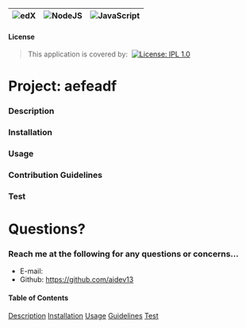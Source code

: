 
  | ![edX](https://img.shields.io/badge/edX-%2302262B.svg?style=for-the-badge&logo=edX&logoColor=white) | ![NodeJS](https://img.shields.io/badge/node.js-6DA55F?style=for-the-badge&logo=node.js&logoColor=white) | ![JavaScript](https://img.shields.io/badge/javascript-%23323330.svg?style=for-the-badge&logo=javascript&logoColor=%23F7DF1E) |
  |--|--|--|

  #### License
 > This application is covered by:&nbsp;    [![License: IPL 1.0](https://img.shields.io/badge/License-Mozilla-blue.svg)](https://opensource.org/licenses/Mozilla) 

  # Project: aefeadf
  
  
  ### <a id="readme-description"></a>Description
  
  
  
  
  ###  <a id="readme-installation"></a>Installation
  
  > 
  
  
  ### <a id="readme-usage"></a>Usage
  
  > 
  
  
  ### <a id="readme-guidelines"></a>Contribution Guidelines
  
  > 
  
  
  ### <a id="readme-test"></a>Test
  
  > 
  

  # Questions?
  
  ### Reach me at the following for any questions or concerns...

 - E-mail: 
 - Github: https://github.com/aidev13
  
 #### Table of Contents
  
  [Description](#readme-description)
  [Installation](#readme-installation)
  [Usage](#readme-usage)
  [Guidelines](#readme-guidelines)
  [Test](#readme-test)
  
  